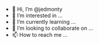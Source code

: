 - 👋 Hi, I’m @jedmonty
- 👀 I’m interested in ...
- 🌱 I’m currently learning ...
- 💞️ I’m looking to collaborate on ...
- 📫 How to reach me ...

<!---
jedmonty/jedmonty is a ✨ special ✨ repository because its `README.md` (this file) appears on your GitHub profile.
You can click the Preview link to take a look at your changes.
--->
